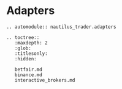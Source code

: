 # Adapters

```{eval-rst}
.. automodule:: nautilus_trader.adapters
```

```{eval-rst}
.. toctree::
   :maxdepth: 2
   :glob:
   :titlesonly:
   :hidden:
   
   betfair.md
   binance.md
   interactive_brokers.md
```
